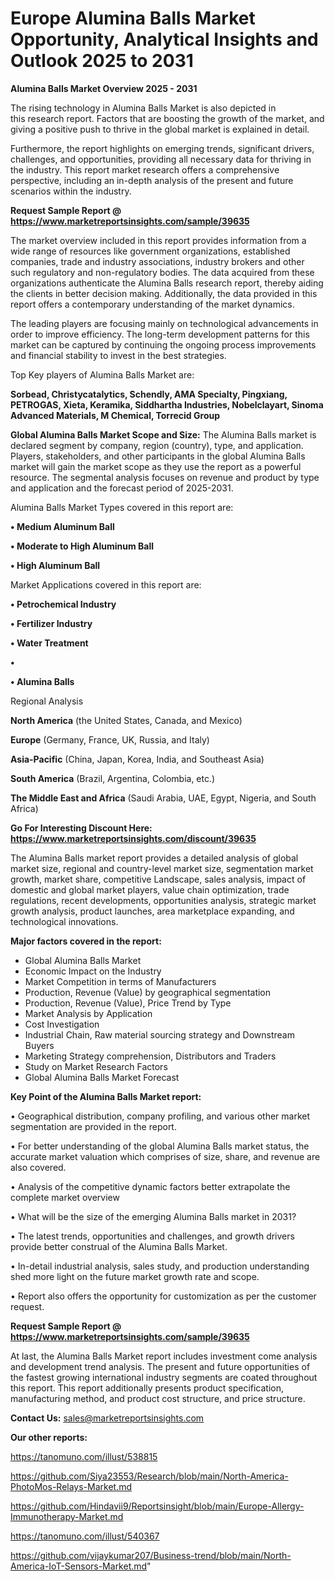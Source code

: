 # Europe Alumina Balls Market Opportunity, Analytical Insights and Outlook 2025 to 2031

<Strong> Alumina Balls Market Overview 2025 - 2031</strong>

The rising technology in Alumina Balls Market is also depicted in this research report. Factors that are boosting the growth of the market, and giving a positive push to thrive in the global market is explained in detail.

Furthermore, the report highlights on emerging trends, significant drivers, challenges, and opportunities, providing all necessary data for thriving in the industry. This report market research offers a comprehensive perspective, including an in-depth analysis of the present and future scenarios within the industry.

<strong>Request Sample Report @ <a href=https://www.marketreportsinsights.com/sample/39635>https://www.marketreportsinsights.com/sample/39635</a></strong>

The market overview included in this report provides information from a wide range of resources like government organizations, established companies, trade and industry associations, industry brokers and other such regulatory and non-regulatory bodies. The data acquired from these organizations authenticate the Alumina Balls research report, thereby aiding the clients in better decision making. Additionally, the data provided in this report offers a contemporary understanding of the market dynamics.

The leading players are focusing mainly on technological advancements in order to improve efficiency. The long-term development patterns for this market can be captured by continuing the ongoing process improvements and financial stability to invest in the best strategies.

Top Key players of Alumina Balls Market are:

<strong>Sorbead, Christycatalytics, Schendly, AMA Specialty, Pingxiang, PETROGAS, Xieta, Keramika, Siddhartha Industries, Nobelclayart, Sinoma Advanced Materials, M Chemical, Torrecid Group</strong>

<strong><b>Global Alumina Balls Market Scope and Size:</b></strong>
The Alumina Balls market is declared segment by company, region (country), type, and application. Players, stakeholders, and other participants in the global Alumina Balls market will gain the market scope as they use the report as a powerful resource. The segmental analysis focuses on revenue and product by type and application and the forecast period of 2025-2031.

Alumina Balls Market Types covered in this report are:

<strong>•  Medium Aluminum Ball

•  Moderate to High Aluminum Ball

•  High Aluminum Ball</strong>

Market Applications covered in this report are:

<strong>•  Petrochemical Industry

•  Fertilizer Industry

•  Water Treatment

•  

•  Alumina Balls</strong> 

Regional Analysis

<strong>North America</strong> (the United States, Canada, and Mexico)

<strong>Europe</strong> (Germany, France, UK, Russia, and Italy)

<strong>Asia-Pacific</strong> (China, Japan, Korea, India, and Southeast Asia)

<strong>South America</strong> (Brazil, Argentina, Colombia, etc.)

<strong>The Middle East and Africa</strong> (Saudi Arabia, UAE, Egypt, Nigeria, and South Africa)

<strong>Go For Interesting Discount Here: <a href=https://www.marketreportsinsights.com/discount/39635>https://www.marketreportsinsights.com/discount/39635</a></strong>

The Alumina Balls market report provides a detailed analysis of global market size, regional and country-level market size, segmentation market growth, market share, competitive Landscape, sales analysis, impact of domestic and global market players, value chain optimization, trade regulations, recent developments, opportunities analysis, strategic market growth analysis, product launches, area marketplace expanding, and technological innovations.

<strong><b>Major factors covered in the report:</b></strong>
<ul>
  <li>Global Alumina Balls Market </li>
  <li>Economic Impact on the Industry</li>
  <li>Market Competition in terms of Manufacturers</li>
  <li>Production, Revenue (Value) by geographical segmentation</li>
  <li>Production, Revenue (Value), Price Trend by Type</li>
  <li>Market Analysis by Application</li>
  <li>Cost Investigation</li>
  <li>Industrial Chain, Raw material sourcing strategy and Downstream Buyers</li>
  <li>Marketing Strategy comprehension, Distributors and Traders</li>
  <li>Study on Market Research Factors</li>
  <li>Global Alumina Balls Market Forecast</li>
</ul>

<strong><b>Key Point of the Alumina Balls Market report:</b></strong>

• Geographical distribution, company profiling, and various other market segmentation are provided in the report.

• For better understanding of the global Alumina Balls market status, the accurate market valuation which comprises of size, share, and revenue are also covered.

• Analysis of the competitive dynamic factors better extrapolate the complete market overview

• What will be the size of the emerging Alumina Balls market in 2031?

• The latest trends, opportunities and challenges, and growth drivers provide better construal of the Alumina Balls Market.

• In-detail industrial analysis, sales study, and production understanding shed more light on the future market growth rate and scope.

• Report also offers the opportunity for customization as per the customer request.

<strong>Request Sample Report @ <a href=https://www.marketreportsinsights.com/sample/39635>https://www.marketreportsinsights.com/sample/39635</a></strong>

At last, the Alumina Balls Market report includes investment come analysis and development trend analysis. The present and future opportunities of the fastest growing international industry segments are coated throughout this report. This report additionally presents product specification, manufacturing method, and product cost structure, and price structure.

<strong>Contact Us:</strong>
sales@marketreportsinsights.com

<strong>Our other reports:</strong>

<a href=https://tanomuno.com/illust/538815>https://tanomuno.com/illust/538815</a>

<a href=https://github.com/Siya23553/Research/blob/main/North-America-PhotoMos-Relays-Market.md>https://github.com/Siya23553/Research/blob/main/North-America-PhotoMos-Relays-Market.md</a>

<a href=https://github.com/Hindavii9/Reportsinsight/blob/main/Europe-Allergy-Immunotherapy-Market.md>https://github.com/Hindavii9/Reportsinsight/blob/main/Europe-Allergy-Immunotherapy-Market.md</a>

<a href=https://tanomuno.com/illust/540367>https://tanomuno.com/illust/540367</a>

<a href=https://github.com/vijaykumar207/Business-trend/blob/main/North-America-IoT-Sensors-Market.md>https://github.com/vijaykumar207/Business-trend/blob/main/North-America-IoT-Sensors-Market.md</a>"
